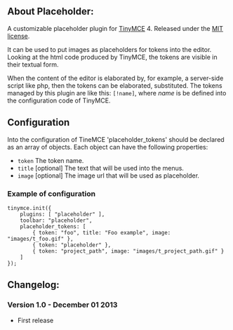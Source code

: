 ## About Placeholder:
A customizable placeholder plugin for [TinyMCE](http://www.tinymce.com) 4. Released under the [MIT license](http://www.opensource.org/licenses/mit-license.php).

It can be used to put images as placeholders for tokens into the editor. Looking at the html code produced by TinyMCE, the tokens are visible in their textual form.

When the content of the editor is elaborated by, for example, a server-side script like php, then the tokens can be elaborated, substituted.
The tokens managed by this plugin are like this: `[!name]`, where *name* is be defined into the configuration code of TinyMCE.

## Configuration
Into the configuration of TineMCE 'placeholder_tokens' should be declared as an
array of objects.
Each object can have the following properties:

- `token` The token name.
- `title` [optional] The text that will be used into the menus.
- `image` [optional] The image url that will be used as placeholder.

### Example of configuration

	tinymce.init({
		plugins: [ "placeholder" ],
		toolbar: "placeholder",
		placeholder_tokens: [
			{ token: "foo", title: "Foo example", image: "images/t_foo.gif" },
			{ token: "placeholder" },
			{ token: "project_path", image: "images/t_project_path.gif" }
		]
	});


## Changelog:

### Version 1.0 - December 01 2013
* First release

